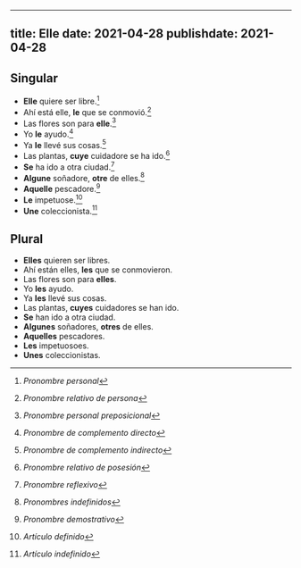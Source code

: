 
---
title: Elle
date: 2021-04-28
publishdate: 2021-04-28
---

## Singular

- **Elle** quiere ser libre.[^1]
- Ahí está elle, **le** que se conmovió.[^2]
- Las flores son para **elle**.[^3]
- Yo **le** ayudo.[^4]
- Ya **le** llevé sus cosas.[^5]
- Las plantas, **cuye** cuidadore se ha ido.[^6]
- **Se** ha ido a otra ciudad.[^7]
- **Algune** soñadore, **otre** de elles.[^8]
- **Aquelle** pescadore.[^9]
- **Le** impetuose.[^10]
- **Une** coleccionista.[^11]

## Plural

- **Elles** quieren ser libres.
- Ahí están elles, **les** que se conmovieron.
- Las flores son para **elles**.
- Yo **les** ayudo.
- Ya **les** llevé sus cosas.
- Las plantas, **cuyes** cuidadores se han ido.
- **Se** han ido a otra ciudad.
- **Algunes** soñadores, **otres** de elles.
- **Aquelles** pescadores.
- **Les** impetuosoes.
- **Unes** coleccionistas.

[^1]: *Pronombre personal*
[^2]: *Pronombre relativo de persona*
[^3]: *Pronombre personal preposicional*
[^4]: *Pronombre de complemento directo*
[^5]: *Pronombre de complemento indirecto*
[^6]: *Pronombre relativo de posesión*
[^7]: *Pronombre reflexivo*
[^8]: *Pronombres indefinidos*
[^9]: *Pronombre demostrativo*
[^10]: *Artículo definido*
[^11]: *Artículo indefinido*
